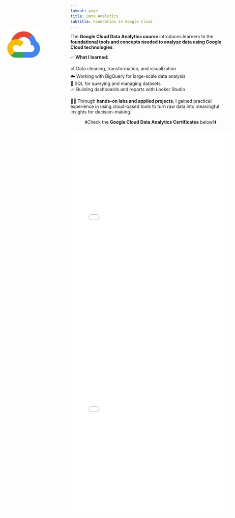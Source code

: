 ```yaml
---
layout: page
title: Data Analytics
subtitle: Foundation in Google Cloud
---
```

<!-- Floating Badge -->
<div style="position: fixed; top: 150px; left: 20px; z-index: 1000;">
    <a href="[https://www.credly.com/badges/089124d4-f559-41a1-ad10-9818b31ddd04/email](https://coursera.org/share/20bc7060f1cf1ae66dfde5a692ae28ab)" target="_blank">
        <img src="/assets/img/Google Cloud Logo.png" alt="Google Cloud Logo Displayed" width="120">
    </a>
</div>

The **Google Cloud Data Analytics course** introduces learners to the **foundational tools and concepts needed to analyze data using Google Cloud technologies**.  

✅ **What I learned:**  
 <br>📊 Data cleaning, transformation, and visualization
 <br>☁️ Working with BigQuery for large-scale data analysis
 <br>🔎 SQL for querying and managing datasets
 <br>📈 Building dashboards and reports with Looker Studio

🧑‍💻 Through **hands-on labs and applied projects**, I gained practical experience in using cloud-based tools to turn raw data into meaningful insights for decision-making.
 
<p style="text-align: center;">⬇️Check the <strong>Google Cloud Data Analytics Certificates</strong> below!⬇️</p>

<div style="text-align: center;">
    <embed src="/assets/img/Intro to Data Analytics_Google Certificate.pdf" type="application/pdf" width="100%" height="600px" />
</div>

<div style="text-align: center;">
    <embed src="/assets/img/DataManagement_Google Certificate.pdf" type="application/pdf" width="100%" height="600px" />
</div>
